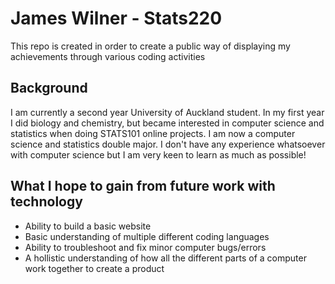 # **James Wilner - Stats220**

This repo is created in order to create a public way of displaying my achievements through various coding activities

## Background

I am currently a second year University of Auckland student. In my first year I did biology and chemistry, but became interested in computer science and statistics when doing STATS101 online projects. I am now a computer science and statistics double major. I don't have any experience whatsoever with computer science but I am very keen to learn as much as possible!

## What I hope to gain from future work with technology
- Ability to build a basic website
- Basic understanding of multiple different coding languages
- Ability to troubleshoot and fix minor computer bugs/errors
- A hollistic understanding of how all the different parts of a computer work together to create a product
